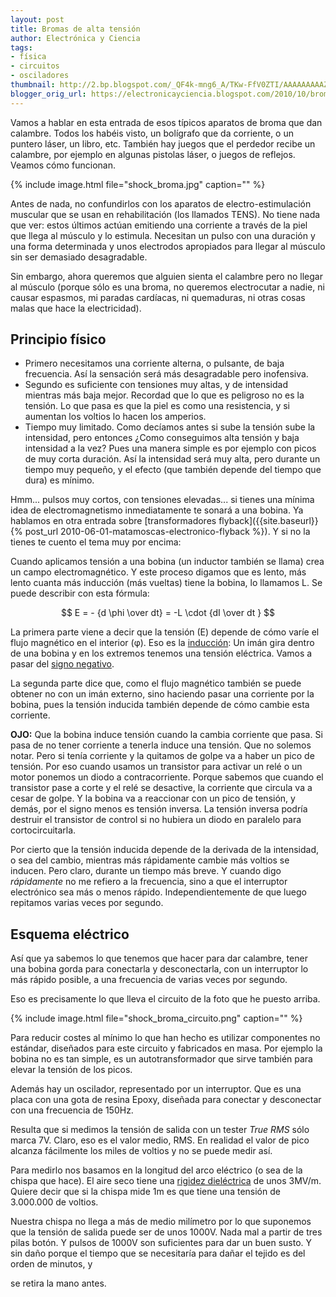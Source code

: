```yaml
---
layout: post
title: Bromas de alta tensión
author: Electrónica y Ciencia
tags:
- física
- circuitos
- osciladores
thumbnail: http://2.bp.blogspot.com/_QF4k-mng6_A/TKw-FfV0ZTI/AAAAAAAAAZU/PwC60rt7pGc/s72-c/shock_broma.jpg
blogger_orig_url: https://electronicayciencia.blogspot.com/2010/10/bromas-de-alta-tension.html
---
```


Vamos a hablar en esta entrada de esos típicos aparatos de broma que dan calambre. Todos los habéis visto, un bolígrafo que da corriente, o un puntero láser, un libro, etc. También hay juegos que el perdedor recibe un calambre, por ejemplo en algunas pistolas láser, o juegos de reflejos. Veamos cómo funcionan.

{% include image.html file="shock_broma.jpg" caption="" %}

Antes de nada, no confundirlos con los aparatos de electro-estimulación muscular que se usan en rehabilitación (los llamados TENS). No tiene nada que ver: estos últimos actúan emitiendo una corriente a través de la piel que llega al músculo y lo estimula. Necesitan un pulso con una duración y una forma determinada y unos electrodos apropiados para llegar al músculo sin ser demasiado desagradable.

Sin embargo, ahora queremos que alguien sienta el calambre pero no llegar al músculo (porque sólo es una broma, no queremos electrocutar a nadie, ni causar espasmos, mi paradas cardíacas, ni quemaduras, ni otras cosas malas que hace la electricidad).

## Principio físico

- Primero necesitamos una corriente alterna, o pulsante, de baja frecuencia. Así la sensación será más desagradable pero inofensiva.
- Segundo es suficiente con tensiones muy altas, y de intensidad mientras más baja mejor. Recordad que lo que es peligroso no es la tensión. Lo que pasa es que la piel es como una resistencia, y si aumentan los voltios lo hacen los amperios.
- Tiempo muy limitado. Como decíamos antes si sube la tensión sube la intensidad, pero entonces ¿Como conseguimos alta tensión y baja intensidad a la vez? Pues una manera simple es por ejemplo con picos de muy corta duración. Así la intensidad será muy alta, pero durante un tiempo muy pequeño, y el efecto (que también depende del tiempo que dura) es mínimo.

Hmm... pulsos muy cortos, con tensiones elevadas... si tienes una mínima idea de electromagnetismo inmediatamente te sonará a una bobina. Ya hablamos en otra entrada sobre [transformadores flyback]({{site.baseurl}}{% post_url 2010-06-01-matamoscas-electronico-flyback %}). Y si no la tienes te cuento el tema muy por encima:

Cuando aplicamos tensión a una bobina (un inductor también se llama) crea un campo electromagnético. Y este proceso digamos que es lento, más lento cuanta más inducción (más vueltas) tiene la bobina, lo llamamos L. Se puede describir con esta fórmula:

$$
E = - {d \phi \over dt} = -L \cdot {dI \over dt }
$$

La primera parte viene a decir que la tensión (E) depende de cómo varíe el flujo magnético en el interior (φ). Eso es la [inducción](http://es.wikipedia.org/wiki/Ley_de_Faraday): Un imán gira dentro de una bobina y en los extremos tenemos una tensión eléctrica. Vamos a pasar del [signo negativo](http://aprendeenlinea.udea.edu.co/lms/moodle/mod/resource/view.php?id=11062).

La segunda parte dice que, como el flujo magnético también se puede obtener no con un imán externo, sino haciendo pasar una corriente por la bobina, pues la tensión inducida también depende de cómo cambie esta corriente.

**OJO:** Que la bobina induce tensión cuando la cambia corriente que pasa. Si pasa de no tener corriente a tenerla induce una tensión. Que no solemos notar. Pero si tenía corriente y la quitamos de golpe va a haber un pico de tensión. Por eso cuando usamos un transistor para activar un relé o un motor ponemos un diodo a contracorriente. Porque sabemos que cuando el transistor pase a corte y el relé se desactive, la corriente que circula va a cesar de golpe. Y la bobina va a reaccionar con un pico de tensión, y demás, por el signo menos es tensión inversa. La tensión inversa podría destruir el transistor de control si no hubiera un diodo en paralelo para cortocircuitarla.

Por cierto que la tensión inducida depende de la derivada de la intensidad, o sea del cambio, mientras más rápidamente cambie más voltios se inducen. Pero claro, durante un tiempo más breve. Y cuando digo *rápidamente* no me refiero a la frecuencia, sino a que el interruptor electrónico sea más o menos rápido. Independientemente de que luego repitamos varias veces por segundo.

## Esquema eléctrico

Así que ya sabemos lo que tenemos que hacer para dar calambre, tener una bobina gorda para conectarla y desconectarla, con un interruptor lo más rápido posible, a una frecuencia de varias veces por segundo.

Eso es precisamente lo que lleva el circuito de la foto que he puesto arriba.

{% include image.html file="shock_broma_circuito.png" caption="" %}

Para reducir costes al mínimo lo que han hecho es utilizar componentes no estándar, diseñados para este circuito y fabricados en masa. Por ejemplo la bobina no es tan simple, es un autotransformador que sirve también para elevar la tensión de los picos.

Además hay un oscilador, representado por un interruptor. Que es una placa con una gota de resina Epoxy, diseñada para conectar y desconectar con una frecuencia de 150Hz.

Resulta que si medimos la tensión de salida con un tester *True RMS* sólo marca 7V. Claro, eso es el valor medio, RMS. En realidad el valor de pico alcanza fácilmente los miles de voltios y no se puede medir así.

Para medirlo nos basamos en la longitud del arco eléctrico (o sea de la chispa que hace). El aire seco tiene una [rigidez dieléctrica](http://campus.usal.es/%7Eelectricidad/Principal/Circuitos/Diccionario/Diccionario.php?b=id:154) de unos 3MV/m. Quiere decir que si la chispa mide 1m es que tiene una tensión de 3.000.000 de voltios.

Nuestra chispa no llega a más de medio milímetro por lo que suponemos que la tensión de salida puede ser de unos 1000V. Nada mal a partir de tres pilas botón. Y pulsos de 1000V son suficientes para dar un buen susto. Y sin daño porque el tiempo que se necesitaría para dañar el tejido es del orden de minutos, y

se retira la mano antes.

